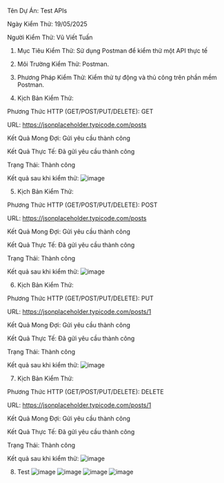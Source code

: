 Tên Dự Án: Test APIs

Ngày Kiểm Thử: 19/05/2025

Người Kiểm Thử: Vũ Viết Tuấn
1. Mục Tiêu Kiểm Thử: Sử dụng Postman để kiểm thử một API thực tế

2. Môi Trường Kiểm Thử: Postman.

3. Phương Pháp Kiểm Thử: Kiểm thử tự động và thủ công trên phần mềm Postman.

4. Kịch Bản Kiểm Thử:
   
Phương Thức HTTP (GET/POST/PUT/DELETE): GET

URL: https://jsonplaceholder.typicode.com/posts

Kết Quả Mong Đợi: Gửi yêu cầu thành công

Kết Quả Thực Tế: Đã gửi yêu cầu thành công

Trạng Thái: Thành công

Kết quả sau khi kiểm thử:
![image](https://github.com/user-attachments/assets/9104d6b6-6f94-44e4-b146-d7c8bb22a4ad)


5. Kịch Bản Kiểm Thử:
   
Phương Thức HTTP (GET/POST/PUT/DELETE): POST

URL: https://jsonplaceholder.typicode.com/posts

Kết Quả Mong Đợi: Gửi yêu cầu thành công

Kết Quả Thực Tế: Đã gửi yêu cầu thành công

Trạng Thái: Thành công

Kết quả sau khi kiểm thử:
![image](https://github.com/user-attachments/assets/9fb8c494-4b01-4e54-bd20-1f07faab3f65)



6. Kịch Bản Kiểm Thử:
   
Phương Thức HTTP (GET/POST/PUT/DELETE): PUT

URL: https://jsonplaceholder.typicode.com/posts/1

Kết Quả Mong Đợi: Gửi yêu cầu thành công

Kết Quả Thực Tế: Đã gửi yêu cầu thành công

Trạng Thái: Thành công

Kết quả sau khi kiểm thử:
![image](https://github.com/user-attachments/assets/6cdabf6d-0e39-4be5-9a30-dd6654367e72)

7. Kịch Bản Kiểm Thử:
   
Phương Thức HTTP (GET/POST/PUT/DELETE): DELETE

URL: https://jsonplaceholder.typicode.com/posts/1

Kết Quả Mong Đợi: Gửi yêu cầu thành công

Kết Quả Thực Tế: Đã gửi yêu cầu thành công

Trạng Thái: Thành công

Kết quả sau khi kiểm thử:
![image](https://github.com/user-attachments/assets/345b3063-578e-46a0-9b07-54c3bc153f8c)

8. Test
![image](https://github.com/user-attachments/assets/1271bdfa-3a73-437d-873b-77fa90dacfd5)
![image](https://github.com/user-attachments/assets/b7a48bbe-fd2d-4658-be0f-52db0e10323b)
![image](https://github.com/user-attachments/assets/412e2a67-1865-4675-8c01-3496217e50de)
![image](https://github.com/user-attachments/assets/ffc7fd13-350b-4945-bd15-8e153251492e)




   





